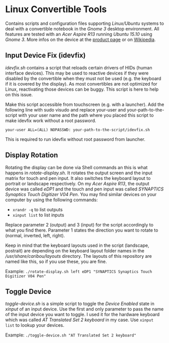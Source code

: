 # Linux Convertible Tools
Contains scripts and configuration files supporting *Linux/Ubuntu* systems to deal with a convertible notebook in the *Gnome 3* desktop environment.
All features are tested with an *Acer Aspire R13* running *Ubuntu 15.10* using *Gnome 3*.
More infos on the device at the [product page](https://www.acer.com/ac/en/US/content/acerdesign-aspirer13) or on [Wikipedia](https://en.wikipedia.org/wiki/Acer_Aspire_laptops#Aspire_R_13).


## Input Device Fix (idevfix)
*idevfix.sh* contains a script that reloads certain drivers of HIDs (human interface devices). This may be used to reactive devices if they were disabled by the convertible when they must not be used (e.g. the keyboard if it is covered by the display). As most convertibles are not optimized for Linux, reactivating those devices can be buggy. This script is here to help on this issue.

Make this script accessible from touchscreen (e.g. with a launcher).
Add the following line with sudo visudo and replace your-user and your-path-to-the-script with your user name and the path where you placed this script to make idevfix work without a root password.

`your-user ALL=(ALL) NOPASSWD: your-path-to-the-script/idevfix.sh`

This is required to run idevfix without root password from launcher.


## Display Rotation
Rotating the display can be done via Shell commands an this is what happens in *rotate-display.sh*.
It rotates the output screen and the input matrix for touch and pen input. It also switches the keyboard layout to portrait or landscape respectively.
On my *Acer Aspire R13*, the output device was called *eDP1* and the touch and pen input was called *SYNAPTICS Synaptics Touch Digitizer V04 Pen*. You may find similar devices on your computer by using the following commands:
- `xrandr -q` to list outputs
- `xinput list` to list inputs

Replace parameter 2 (output) and 3 (input) for the script accordingly to what you find there.
Parameter 1 states the direction you want to rotate to (normal, inverted, left, right).

Keep in mind that the keyboard layouts used in the script (landscape, postrait) are depending on the keyboard layout folder names in the */usr/share/caribou/layouts* directory. The layouts of this repository are named like this, so if you use these, you are fine.

Example: `./rotate-display.sh left eDP1 "SYNAPTICS Synaptics Touch Digitizer V04 Pen"`


## Toggle Device
*toggle-device.sh* is a simple script to toggle the *Device Enabled* state in *xinput* of an input device.
Use the first and only parameter to pass the name of the input device you want to toggle.
I used it for the hardware keyboard which was called *AT Translated Set 2 keyboard* in my case.
Use `xinput list` to lookup your devices.

Example: `./toggle-device.sh "AT Translated Set 2 keyboard"`

